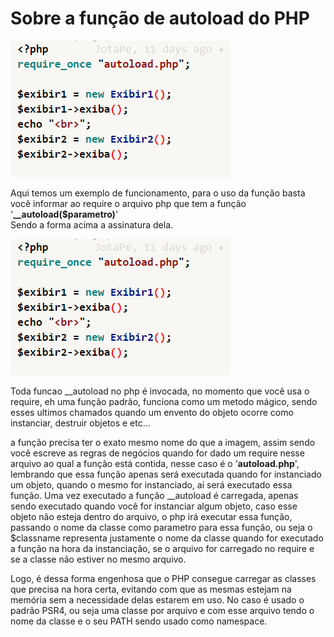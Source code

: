 <h1>Sobre a função de autoload do PHP</h1>
<img src="./.@imgs/img0.png" />
<p>
    Aqui temos um exemplo de funcionamento, para o uso da função
    basta você informar ao require o arquivo php que tem a função<br>
    '<b>__autoload($parametro)</b>'
    <br> Sendo a forma acima a assinatura dela.
</p>
<img src="./.@imgs/img0.png" /><br>
<p> Toda funcao __autoload no php é invocada,
no momento que você usa o require, eh uma função padrão, funciona como um metodo mágico, sendo esses
ultimos chamados quando um envento do objeto ocorre
como instanciar, destruir objetos e etc...
</p>
<p>
a função precisa ter o exato mesmo nome do que a imagem, assim sendo você escreve as regras de negócios
quando for dado um require nesse arquivo ao qual a função está contida, nesse caso é o '<b>autoload.php</b>',
lembrando que essa função apenas será executada quando for instanciado um objeto, quando o mesmo for instanciado,
ai será executado essa função. Uma vez executado a função __autoload é carregada, apenas sendo executado quando
você for instanciar algum objeto, caso esse objeto não esteja dentro do arquivo, o php irá executar essa função,
passando o nome da classe como parametro para essa função, ou seja o $classname representa justamente o nome da classe
quando for executado a função na hora da instanciação, se o arquivo for carregado no require e se a classe não estiver
no mesmo arquivo.
</p>
<p>
Logo, é dessa forma engenhosa que o PHP consegue carregar as classes que precisa na hora certa, evitando com que as
mesmas estejam na memória sem a necessidade delas estarem em uso. No caso é usado o padrão PSR4, ou seja uma classe
por arquivo e com esse arquivo tendo o nome da classe e o seu PATH sendo usado como namespace.
</p>